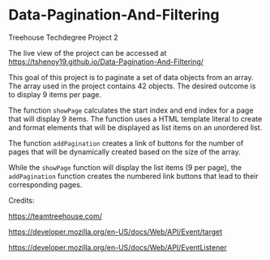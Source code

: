 # Data-Pagination-And-Filtering

Treehouse Techdegree Project 2

The live view of the project can be accessed at https://tshenoy19.github.io/Data-Pagination-And-Filtering/

This goal of this project is to paginate a set of data objects from an array. The array used in the project contains 42 objects. The desired outcome is to display 9 items per page.

The function `showPage` calculates the start index and end index for a page that will display 9 items. The function uses a HTML template literal to create and format elements that will be displayed as list items on an unordered list.

The function `addPagination` creates a link of buttons for the number of pages that will be dynamically created based on the size of the array.

While the `showPage` function will display the list items (9 per page), the `addPagination` function creates the numbered link buttons that lead to their corresponding pages.

Credits:

https://teamtreehouse.com/

https://developer.mozilla.org/en-US/docs/Web/API/Event/target

https://developer.mozilla.org/en-US/docs/Web/API/EventListener
